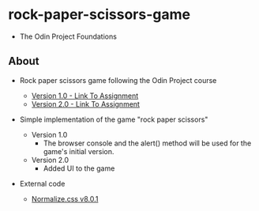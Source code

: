 # rock-paper-scissors-game

- The Odin Project Foundations

## About

- Rock paper scissors game following the Odin Project course

  - [Version 1.0 - Link To Assignment](https://www.theodinproject.com/lessons/foundations-rock-paper-scissors)
  - [Version 2.0 - Link To Assignment](https://www.theodinproject.com/lessons/foundations-revisiting-rock-paper-scissors)

- Simple implementation of the game "rock paper scissors"

  - Version 1.0
    - The browser console and the alert() method will be used for the game's initial version.
  - Version 2.0
    - Added UI to the game

- External code
  - [Normalize.css v8.0.1](https://necolas.github.io/normalize.css/)
